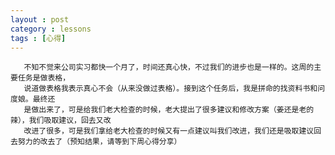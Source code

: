 ```yaml
---
layout : post
category : lessons
tags : [心得]
---
```

       不知不觉来公司实习都快一个月了，时间还真心快，不过我们的进步也是一样的。这周的主要任务是做表格，
	   说道做表格我表示真心不会（从来没做过表格）。接到这个任务后，我是拼命的找资料书和问度娘。最终还
	   是做出来了，可是给我们老大检查的时候，老大提出了很多建议和修改方案（姜还是老的辣），我们吸取建议，回去又改
	   改进了很多，可是我们拿给老大检查的时候又有一点建议叫我们改进，我们还是吸取建议回去努力的改去了（预知结果，请等到下周心得分享）